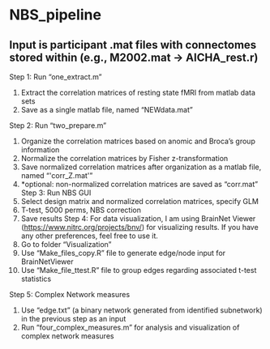 # NBS_pipeline

## Input is participant .mat files with connectomes stored within (e.g., M2002.mat -> AICHA_rest.r)

Step 1: Run “one_extract.m”
1.	Extract the correlation matrices of resting state fMRI from matlab data sets
2.	Save as a single matlab file, named “NEWdata.mat”

Step 2: Run “two_prepare.m”
1.	Organize the correlation matrices based on anomic and Broca’s group information
2.	Normalize the correlation matrices by Fisher z-transformation
3.	Save normalized correlation matrices after organization as a matlab file, named “'corr_Z.mat'”
4.	*optional: non-normalized correlation matrices are saved as “corr.mat”
Step 3: Run NBS GUI
1.	Select design matrix and normalized correlation matrices, specify GLM
2.	T-test, 5000 perms, NBS correction
3.	Save results
Step 4: For data visualization, I am using BrainNet Viewer (https://www.nitrc.org/projects/bnv/) for visualizing results. If you have any other preferences, feel free to use it.
1.	Go to folder “Visualization”
2.	Use “Make_files_copy.R” file to generate edge/node input for BrainNetViewer
3.	Use “Make_file_ttest.R” file to group edges regarding associated t-test statistics

Step 5: Complex Network measures
1.	Use “edge.txt” (a binary network generated from identified subnetwork) in the previous step as an input 
2.	Run “four_complex_measures.m” for analysis and visualization of complex network measures
